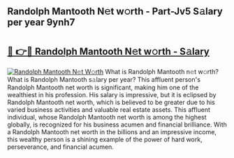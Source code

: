 ## Randolph Mantooth N𝚎t w𝚘rth - Part-Jv5 S𝚊lary per year 9ynh7

# <h2><a href="http://gc48mc4.nevu.top/?p=Randolph+Mantooth">🔗 👉🔴 Randolph Mantooth N𝚎t w𝚘rth - S𝚊lary</a></h2>

[![Randolph Mantooth N𝚎t W𝚘rth](https://i.imgur.com/Oavwk0R.jpeg)](http://gc48mc4.nevu.top/?p=Randolph+Mantooth)
What is Randolph Mantooth n𝚎t w𝚘rth? What is Randolph Mantooth s𝚊lary per year?
This affluent person's Randolph Mantooth net worth is significant, making him one of the wealthiest in his profession. His salary is impressive, but it is eclipsed by Randolph Mantooth net worth, which is believed to be greater due to his varied business activities and valuable real estate assets. This affluent individual, whose Randolph Mantooth net worth is among the highest globally, is recognized for his business acumen and financial brilliance. With a Randolph Mantooth net worth in the billions and an impressive income, this wealthy person is a shining example of the power of hard work, perseverance, and financial acumen.
